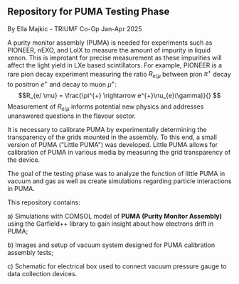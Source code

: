 ## Repository for PUMA Testing Phase
By Ella Majkic - TRIUMF Co-Op Jan-Apr 2025

A purity monitor assembly (PUMA) is needed for experiments such as PIONEER, nEXO, and LolX to measure the amount of impurity in liquid xenon. This is improtant for precise measurement as these impurities will affect the light yield in LXe based scintillators. For example, PIONEER is a rare pion decay experiment measuring the ratio $R_{e/ \mu}$ between pion $\pi^{+}$ decay to positron $e^{+}$ and decay to muon $\mu^{+}$:
$$R_{e/ \mu} = \frac{\pi^{+} \rightarrow e^{+}\nu_{e}(\gamma)}{} $$
Measurement of $R_{e/ \mu}$ informs potential new physics and addresses unanswered questions in the flavour sector.


It is necessary to calibrate PUMA by experimentally determining the transparency of the grids mounted in the assembly. To this end, a small version of PUMA ("Little PUMA") was developed. Little PUMA allows for calibration of PUMA in various media by measuring the grid transparency of the device. 

The goal of the testing phase was to analyze the function of little PUMA in vacuum and gas as well as create simulations regarding particle interactions in PUMA.

This repository contains:

a) Simulations with COMSOL model of **PUMA (Purity Monitor Assembly)** using the Garfield++ library to gain insight about how electrons drift in PUMA;

b) Images and setup of vacuum system designed for PUMA calibration assembly tests;

c) Schematic for electrical box used to connect vacuum pressure gauge to data collection devices.
